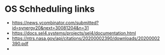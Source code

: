 # OS Schheduling links

- https://news.ycombinator.com/submitted?id=synergy20&next=30081204&n=31
- https://docs.sel4.systems/projects/sel4/documentation.html
- https://ntrs.nasa.gov/api/citations/20200002390/downloads/20200002390.pdf
-
